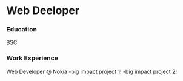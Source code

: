 #  Web Deeloper

###  Education
BSC

###  Work Experience
Web Developer @ Nokia
-big impact project 1!
-big impact project 2!
